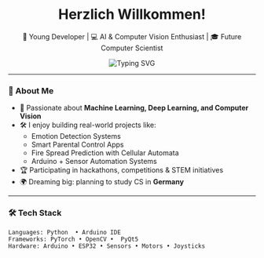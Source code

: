 <h1 align="center">Herzlich Willkommen!</h1>

<p align="center">
🌟 Young Developer | 💻 AI & Computer Vision Enthusiast | 🎓 Future Computer Scientist  
</p>

<p align="center">
  <img src="https://readme-typing-svg.herokuapp.com?font=Fira+Code&duration=3000&pause=1000&center=true&vCenter=true&width=435&lines=Welcome+to+my+GitHub!;I+love+to+build+cool+projects.;Exploring+AI+%7C+ML+%7C+CV+%7C+IoT+%7C+UI%2FUX" alt="Typing SVG" />
</p>

---

### 🚀 About Me
- 🧠 Passionate about **Machine Learning, Deep Learning, and Computer Vision**  
- 🛠 I enjoy building real-world projects like:
  - Emotion Detection Systems
  - Smart Parental Control Apps
  - Fire Spread Prediction with Cellular Automata
  - Arduino + Sensor Automation Systems
- 🏆 Participating in hackathons, competitions & STEM initiatives  
- 🌍 Dreaming big: planning to study CS in **Germany**

---

### 🛠 Tech Stack
```plaintext
Languages: Python  • Arduino IDE
Frameworks: PyTorch • OpenCV •  PyQt5 
Hardware: Arduino • ESP32 • Sensors • Motors • Joysticks

